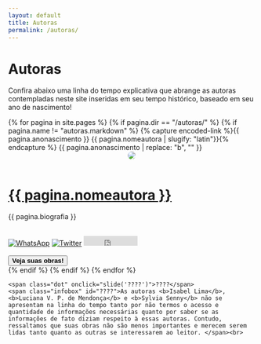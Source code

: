 ```yaml
---
layout: default
title: Autoras
permalink: /autoras/
---
```


<h1>Autoras</h1>
<p>Confira abaixo uma linha do tempo explicativa que abrange as autoras contempladas neste site inseridas em seu tempo histórico, baseado em seu ano de nascimento!</p>

<div class="line" id="timeline">
    {% for pagina in site.pages %}
        {% if pagina.dir == "/autoras/" %}
            {% if pagina.name != "autoras.markdown" %}
                {% capture encoded-link %}{{ pagina.anonascimento }} {{ pagina.nomeautora | slugify: "latin"}}{% endcapture %}
                <span class="dot" onclick="slide('{{ pagina.nomeautora }}')">{{ pagina.anonascimento | replace: "b", "" }}</span>
                <span class="infobox" id="{{ pagina.nomeautora }}">
                    <div style="text-align: center;">
                        <img src="{{ pagina.fotoautora }}" style="display: inline-block; border-radius: 15px; margin-bottom: 16px;">
                    </div>
                    <div style="text-align: justify">
                        <h1><a href="https://elas-na-literatura.github.io/autoras/{{ encoded-link | slugify }}">{{ pagina.nomeautora }}</a></h1>
                        <p>{{ pagina.biografia }}</p>
                    </div>
                    <br>
                    <a href='https://api.whatsapp.com/send?text=Olha%20que%20autora%20maravilhosa%20que%20eu%20encontrei%3A%20{{ pagina.nomeautora | uri_escape }}%21%20%0Ahttps%3A%2F%2Felas-na-literatura.github.io%2Fautoras%2F{{ encoded-link | slugify }}' target="_blank"><img src="https://elas-na-literatura.github.io/rsc/whatsapp.svg" alt="WhatsApp"  style="margin-top:-12px;"></a>
                    <a href="https://twitter.com/share?ref_src=twsrc%5Etfw" class="twitter-share-button" data-text="Olha que autora maravilhosa que eu encontrei: {{ pagina.nomeautora }}! " data-url="https://elas-na-literatura.github.io/autora/{{ encoded-link }}" data-hashtags="ElasNaLiteratura" data-lang="pt" data-show-count="false"><img src="https://elas-na-literatura.github.io/rsc/twitter.svg" alt="Twitter"  style="margin-top:-12px;"></a><script async src="https://platform.twitter.com/widgets.js" charset="utf-8"></script>
                    <iframe src='https://www.facebook.com/plugins/share_button.php?href=https%3A%2F%2Felas-na-literatura.github.io%2Fautoras%2F{{ encoded-link | slugify }}&layout=button&size=small&width=110&height=20&appId' width="110" height="20" style="border:none;overflow:hidden" scrolling="no" frameborder="0" allowTransparency="true" allow="encrypted-media"></iframe>
                    <br><br><button class="button" onclick='window.open("{{ site.url }}obras?nomeautora={{ pagina.nomeautora | uri_escape }}", "_blank")'><b>Veja suas obras!</b></button>
                </span><br>
            {% endif %}
        {% endif %}
    {% endfor %}

    <span class="dot" onclick="slide('????')">????</span>
    <span class="infobox" id="????">As autoras <b>Isabel Lima</b>, <b>Luciana V. P. de Mendonça</b> e <b>Sylvia Senny</b> não se apresentam na linha do tempo tanto por não termos o acesso e quantidade de informações necessárias quanto por saber se as informações de fato diziam respeito à essas autoras. Contudo, ressaltamos que suas obras não são menos importantes e merecem serem lidas tanto quanto as outras se interessarem ao leitor. </span><br>
</div>

<br><br>

<script>
    let timeline = document.getElementById('timeline');
    let timelineState = "center";
    let lastButton = "";

    function slide(last)
    {
        if(lastButton == last )
        {
            timeline.style.left = '50%'; 
            timeline.style.animationName = 'slideRight'; 
            timeline.style.animationDuration = '1s';
            timelineState = "center";

            var infobox = document.getElementById(last);
            infobox.style.animationName = 'hide';
            infobox.style.animationDuration = '0.5s';
            infobox.style.opacity = '0';
            infobox.style.zIndex = '-999999';

            lastButton = "";
        } 

        else
        {
            timeline.style.left = 'var(--openedPos)'; 
            timeline.style.animationName = 'slideLeft'; 
            timeline.style.animationDuration = '1s';
            timelineState = "left";

            var infobox = document.getElementById(last);
            infobox.style.animationName = 'appear';
            infobox.style.animationDuration = '0.5s';
            infobox.style.opacity = '1';
            infobox.style.zIndex = '100';

            if(lastButton != "" && lastButton != last)
            {
                var lastInfobox = document.getElementById(lastButton);
                lastInfobox.style.animationName = 'hide';
                lastInfobox.style.animationDuration = '0.5s';
                lastInfobox.style.opacity = '0';
                lastInfobox.style.zIndex = '-999999';
            }                  
                    
            lastButton = last;
        }
    }
</script>